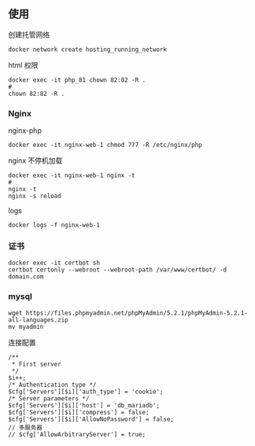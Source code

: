 
## 使用

创建托管网络
```
docker network create hosting_running_network
```

html 权限
```
docker exec -it php_81 chown 82:82 -R .
#
chown 82:82 -R .
```


### Nginx

nginx-php
```
docker exec -it nginx-web-1 chmod 777 -R /etc/nginx/php
```

nginx 不停机加载
```
docker exec -it nginx-web-1 nginx -t
#
nginx -t
nginx -s reload
```

logs
```
docker logs -f nginx-web-1 
```

### 证书
```
docker exec -it certbot sh
certbot certonly --webroot --webroot-path /var/www/certbot/ -d domain.com
```


### mysql

```
wget https://files.phpmyadmin.net/phpMyAdmin/5.2.1/phpMyAdmin-5.2.1-all-languages.zip
mv myadmin
```

连接配置

```
/**
 * First server
 */
$i++;
/* Authentication type */
$cfg['Servers'][$i]['auth_type'] = 'cookie';
/* Server parameters */
$cfg['Servers'][$i]['host'] = 'db_mariadb';
$cfg['Servers'][$i]['compress'] = false;
$cfg['Servers'][$i]['AllowNoPassword'] = false;
// 多服务器
// $cfg['AllowArbitraryServer'] = true;
```